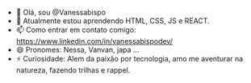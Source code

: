 - 👋 Olá, sou @Vanessabispo
- 🌱 Atualmente estou aprendendo HTML, CSS, JS e REACT.
- 📫 Como entrar em contato comigo: 
https://www.linkedin.com/in/vanessabispodev/
- 😄 Pronomes: Nessa, Vanvan, japa ...
- ⚡ Curiosidade: Alem da paixão por tecnologia, amo me aventurar na natureza, fazendo trilhas e rappel.

<!---
Vanessabispo/Vanessabispo is a ✨ special ✨ repository because its `README.md` (this file) appears on your GitHub profile.
You can click the Preview link to take a look at your changes.
--->
